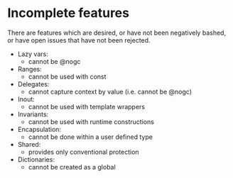 # Incomplete features

There are features which are desired, or have not been negatively bashed, or have open issues that have not been rejected.

* Lazy vars:
    * cannot be @nogc
* Ranges:
    * cannot be used with const
* Delegates:
    * cannot capture context by value (i.e. cannot be @nogc)
* Inout:
    * cannot be used with template wrappers
* Invariants:
    * cannot be used with runtime constructions
* Encapsulation:
    * cannot be done within a user defined type
* Shared:
    * provides only conventional protection
* Dictionaries:
    * cannot be created as a global
